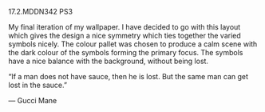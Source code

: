 17.2.MDDN342 PS3

My final iteration of my wallpaper. I have decided to go with this layout which gives the design a nice symmetry which ties together the varied symbols nicely. The colour pallet was chosen to produce a calm scene with the dark colour of the symbols forming the primary focus. The symbols have a nice balance with the background, without being lost.

“If a man does not have sauce, then he is lost. But the same man can get lost in the sauce.”


― Gucci Mane

